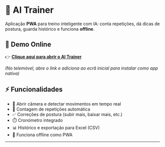 # 🤖 AI Trainer

Aplicação **PWA** para treino inteligente com IA: conta repetições, dá dicas de postura, guarda histórico e funciona **offline**.

## 🚀 Demo Online

👉 [**Clique aqui para abrir o AI Trainer**](https://68bd913eb463f8bcd5b33a4a--lucent-cupcake-562f6c.netlify.app/)

*(No telemóvel, abre o link e adiciona ao ecrã inicial para instalar como app nativa)*

## ⚡ Funcionalidades
- 📸 Abrir câmera e detectar movimentos em tempo real  
- 🔄 Contagem de repetições automática  
- ✅ Correções de postura (subir mais, baixar mais, etc.)  
- ⏱️ Cronómetro integrado  
- 📊 Histórico e exportação para Excel (CSV)  
- 📲 Funciona offline como PWA  

---
